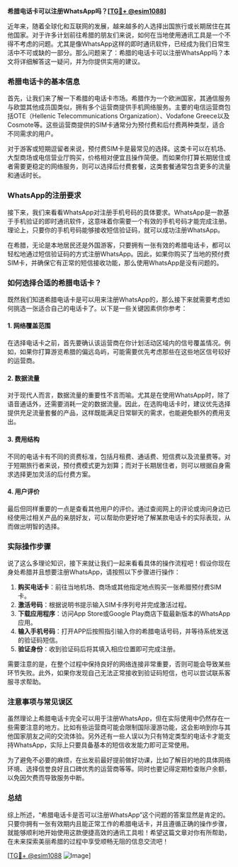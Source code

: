 **希腊电话卡可以注册WhatsApp吗？[[TG💪+ @esim1088](https://t.me/s/esim1088)]**

近年来，随着全球化和互联网的发展，越来越多的人选择出国旅行或长期居住在其他国家。对于许多计划前往希腊的朋友们来说，如何在当地使用通讯工具是一个不得不考虑的问题。尤其是像WhatsApp这样的即时通讯软件，已经成为我们日常生活中不可或缺的一部分。那么问题来了：希腊的电话卡可以注册WhatsApp吗？本文将详细解答这一疑问，并为你提供实用的建议。

### 希腊电话卡的基本信息

首先，让我们来了解一下希腊的电话卡市场。希腊作为一个欧洲国家，其通信服务与欧盟其他成员国类似，拥有多个运营商提供手机网络服务。主要的电信运营商包括OTE（Hellenic Telecommunications Organization）、Vodafone Greece以及Cosmote等。这些运营商提供的SIM卡通常分为预付费和后付费两种类型，适合不同需求的用户。

对于游客或短期逗留者来说，预付费SIM卡是最常见的选择。这类卡可以在机场、大型商场或电信营业厅购买，价格相对便宜且操作简便。而如果你打算长期居住或者需要更稳定的网络服务，则可以选择后付费套餐，这类套餐通常包含更多的流量和通话时长。

### WhatsApp的注册要求

接下来，我们来看看WhatsApp对注册手机号码的具体要求。WhatsApp是一款基于手机验证的即时通讯软件，这意味着你需要一个有效的手机号码才能完成注册。理论上，只要你的手机号码能够接收短信验证码，就可以成功注册WhatsApp。

在希腊，无论是本地居民还是外国游客，只要拥有一张有效的希腊电话卡，都可以轻松地通过短信验证码的方式注册WhatsApp。因此，如果你购买了当地的预付费SIM卡，并确保它有正常的短信接收功能，那么使用WhatsApp是没有问题的。

### 如何选择合适的希腊电话卡？

既然我们知道希腊电话卡是可以用来注册WhatsApp的，那么接下来就需要考虑如何挑选一张适合自己的电话卡了。以下是一些关键因素供你参考：

#### 1. 网络覆盖范围
在选择电话卡之前，首先要确认该运营商在你计划活动区域内的信号覆盖情况。例如，如果你打算游览希腊的偏远岛屿，可能需要优先考虑那些在这些地区信号较好的运营商。

#### 2. 数据流量
对于现代人而言，数据流量的重要性不言而喻。尤其是在使用WhatsApp时，除了语音通话外，还需要消耗一定的数据流量。因此，在选购电话卡时，建议优先选择提供充足流量套餐的产品，这样既能满足日常聊天的需求，也能避免额外的费用支出。

#### 3. 费用结构
不同的电话卡有不同的资费标准，包括月租费、通话费、短信费以及流量费等。对于短期旅行者来说，预付费模式更为划算；而对于长期居住者，则可以根据自身需求选择更加灵活的后付费方案。

#### 4. 用户评价
最后但同样重要的一点是查看其他用户的评价。通过查阅网上的评论或询问身边已经使用过相关产品的亲朋好友，可以帮助你更好地了解某款电话卡的实际表现，从而做出明智的选择。

### 实际操作步骤

说了这么多理论知识，接下来就让我们一起来看看具体的操作流程吧！假设你现在身处希腊并且想要注册WhatsApp，请按照以下步骤进行操作：

1. **购买电话卡**：前往当地机场、商场或其他指定地点购买一张希腊预付费SIM卡。
2. **激活号码**：根据说明书提示输入SIM卡序列号并完成激活过程。
3. **下载应用程序**：访问App Store或Google Play商店下载最新版本的WhatsApp应用。
4. **输入手机号码**：打开APP后按照指引输入你的希腊电话号码，并等待系统发送的验证码短信。
5. **验证身份**：收到验证码后将其填入相应位置即可完成注册。

需要注意的是，在整个过程中保持良好的网络连接非常重要，否则可能会导致某些环节失败。此外，如果你发现自己无法正常接收到验证码短信，也可以尝试联系客服寻求帮助。

### 注意事项与常见误区

虽然理论上希腊电话卡完全可以用于注册WhatsApp，但在实际使用中仍然存在一些需要注意的地方。比如有些运营商可能会限制国际漫游功能，这会影响到你与其他国家朋友之间的交流体验。另外还有一些人误以为只有特定类型的电话卡才能支持WhatsApp，实际上只要具备基本的短信收发能力即可正常使用。

为了避免不必要的麻烦，在出发前最好提前做好功课，比如了解目的地的具体网络环境、选择信誉良好且口碑优秀的运营商等等。同时也要记得定期检查账户余额，以免因欠费而导致服务中断。

### 总结

综上所述，“希腊电话卡是否可以注册WhatsApp”这个问题的答案显然是肯定的。只要你拥有一张有效期内且能正常工作的希腊电话卡，并且遵循正确的操作步骤，就能够顺利地开始使用这款便捷高效的通讯工具啦！希望这篇文章对你有所帮助，在未来探索美丽希腊的过程中享受顺畅无阻的信息交流吧！

[[TG💪+ @esim1088](https://t.me/s/esim1088) ![Image](https://i.postimg.cc/4NQfJmqS/Snipaste-2025-05-13-00-14-12.png)]